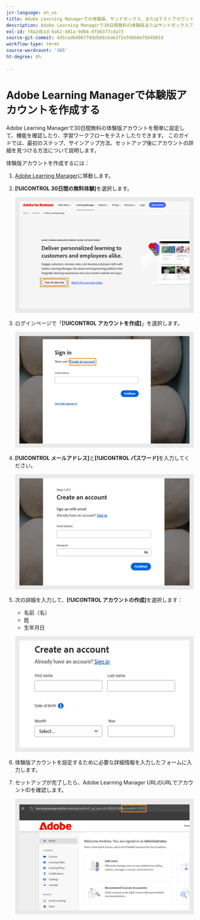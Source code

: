 ```yaml
---
jcr-language: en_us
title: Adobe Learning Managerでの体験版、サンドボックス、またはテストアカウントの設定
description: Adobe Learning Managerで30日間無料の体験版またはサンドボックスアカウントを作成する方法について説明します。 簡単な手順に従ってテスト環境を設定し、すぐに開始できます。
exl-id: f8a2db1d-6a62-481a-9d04-0fb6377cda73
source-git-commit: 4d5ced6d9677ddd568c6a6372e598b8e7bb4981d
workflow-type: tm+mt
source-wordcount: '165'
ht-degree: 0%

---
```


# Adobe Learning Managerで体験版アカウントを作成する

Adobe Learning Managerで30日間無料の体験版アカウントを簡単に設定して、機能を確認したり、学習ワークフローをテストしたりできます。 このガイドでは、最初のステップ、サインアップ方法、セットアップ後にアカウントの詳細を見つける方法について説明します。

体験版アカウントを作成するには：

1. [Adobe Learning Manager](https://business.adobe.com/jp/products/learning-manager/adobe-learning-manager.html)に移動します。
2. **[!UICONTROL 30日間の無料体験]**&#x200B;を選択します。

   ![](assets/free-trial.png)

3. ログインページで「**[!UICONTROL アカウントを作成]**」を選択します。

   ![](assets/create-trial-account.png)

4. **[!UICONTROL メールアドレス]**&#x200B;と&#x200B;**[!UICONTROL パスワード]**&#x200B;を入力してください。

   ![](assets/type-email.png)

5. 次の詳細を入力して、**[!UICONTROL アカウントの作成]**&#x200B;を選択します：
   * 名前（名）
   * 姓
   * 生年月日

   ![](assets/more-details.png)

6. 体験版アカウントを設定するために必要な詳細情報を入力したフォームに入力します。
7. セットアップが完了したら、Adobe Learning Manager URLのURLでアカウントIDを確認します。

   ![](assets/account-id-trial.png)

